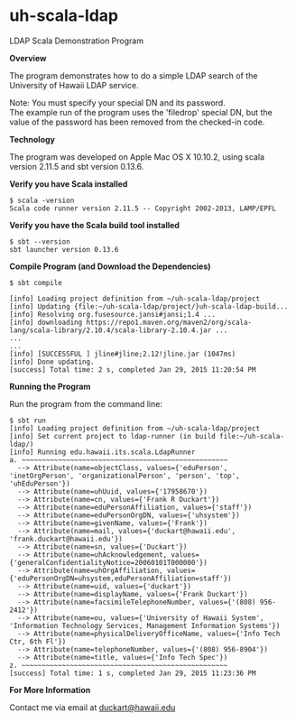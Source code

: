 uh-scala-ldap
===========

LDAP Scala Demonstration Program

**Overview**

The program demonstrates how to do a simple LDAP search
of the University of Hawaii LDAP service. 

Note: You must specify your special DN and its password.<br/>
The example run of the program uses the 'filedrop' special DN,
but the value of the password has been removed from the 
checked-in code.

**Technology**

The program was developed on Apple Mac OS X 10.10.2,
using scala version 2.11.5 and sbt version 0.13.6.

**Verify you have Scala installed**

    $ scala -version
    Scala code runner version 2.11.5 -- Copyright 2002-2013, LAMP/EPFL

**Verify you have the Scala build tool installed**

    $ sbt --version
    sbt launcher version 0.13.6

**Compile Program (and Download the Dependencies)**

    $ sbt compile

    [info] Loading project definition from ~/uh-scala-ldap/project
    [info] Updating {file:~/uh-scala-ldap/project/}uh-scala-ldap-build...
    [info] Resolving org.fusesource.jansi#jansi;1.4 ...
    [info] downloading https://repo1.maven.org/maven2/org/scala-lang/scala-library/2.10.4/scala-library-2.10.4.jar ...
    ...
    ...
    [info] [SUCCESSFUL ] jline#jline;2.12!jline.jar (1047ms)
    [info] Done updating.
    [success] Total time: 2 s, completed Jan 29, 2015 11:20:54 PM

**Running the Program**

Run the program from the command line: 

    $ sbt run
    [info] Loading project definition from ~/uh-scala-ldap/project
    [info] Set current project to ldap-runner (in build file:~/uh-scala-ldap/)
    [info] Running edu.hawaii.its.scala.LdapRunner 
    a. ~~~~~~~~~~~~~~~~~~~~~~~~~~~~~~~~~~~~~~~~~~~~~~~~~~~
      --> Attribute(name=objectClass, values={'eduPerson', 'inetOrgPerson', 'organizationalPerson', 'person', 'top', 'uhEduPerson'})
      --> Attribute(name=uhUuid, values={'17958670'})
      --> Attribute(name=cn, values={'Frank R Duckart'})
      --> Attribute(name=eduPersonAffiliation, values={'staff'})
      --> Attribute(name=eduPersonOrgDN, values={'uhsystem'})
      --> Attribute(name=givenName, values={'Frank'})
      --> Attribute(name=mail, values={'duckart@hawaii.edu', 'frank.duckart@hawaii.edu'})
      --> Attribute(name=sn, values={'Duckart'})
      --> Attribute(name=uhAcknowledgement, values={'generalConfidentialityNotice=20060101T000000'})
      --> Attribute(name=uhOrgAffiliation, values={'eduPersonOrgDN=uhsystem,eduPersonAffiliation=staff'})
      --> Attribute(name=uid, values={'duckart'})
      --> Attribute(name=displayName, values={'Frank Duckart'})
      --> Attribute(name=facsimileTelephoneNumber, values={'(808) 956-2412'})
      --> Attribute(name=ou, values={'University of Hawaii System', 'Information Technology Services, Management Information Systems'})
      --> Attribute(name=physicalDeliveryOfficeName, values={'Info Tech Ctr, 6th Fl'})
      --> Attribute(name=telephoneNumber, values={'(808) 956-8904'})
      --> Attribute(name=title, values={'Info Tech Spec'})
    z. ~~~~~~~~~~~~~~~~~~~~~~~~~~~~~~~~~~~~~~~~~~~~~~~~~~~
    [success] Total time: 1 s, completed Jan 29, 2015 11:23:36 PM

**For More Information**

Contact me via email at duckart@hawaii.edu

